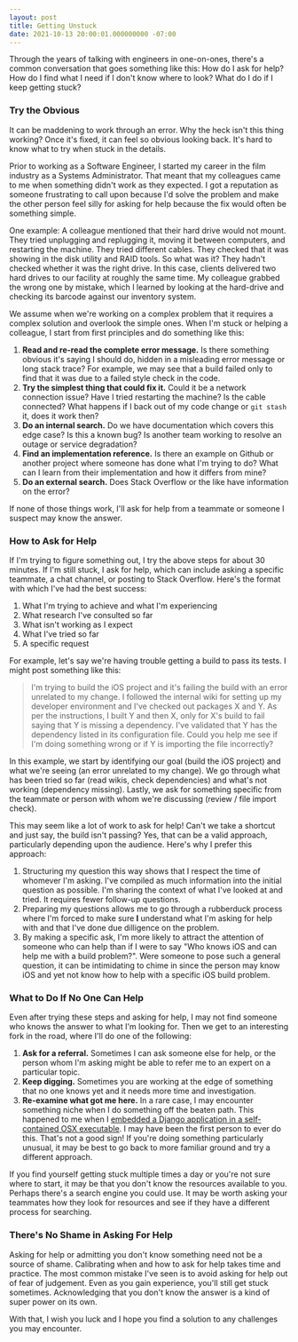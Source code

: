 ```yaml
---
layout: post
title: Getting Unstuck
date: 2021-10-13 20:00:01.000000000 -07:00
---
```


Through the years of talking with engineers in one-on-ones, there's a common
conversation that goes something like this:
How do I ask for help? How do I find what I need
if I don't know where to look? What do I do if I keep getting stuck?

### Try the Obvious

It can be maddening to work through an error. Why the heck isn't this thing
working? Once it's fixed, it can feel so obvious looking back. It's hard
to know what to try when stuck in the details.

Prior to working as a Software Engineer, I started my career in the film
industry as a Systems Administrator. That meant that my colleagues came to me
when something didn't work as they expected. I got a reputation as
someone frustrating to call upon because I'd solve the problem
and make the other person feel silly for asking for help
because the fix would often be something simple.

One example: A colleague mentioned that their hard drive would not
mount. They tried unplugging and replugging it, moving it between
computers, and restarting the machine. They tried different cables. They
checked that it was showing in the disk utility and RAID tools. So what was
it? They hadn't checked whether it was the right drive.  In this case,
clients delivered two hard drives to our facility at roughly the same time.
My colleague grabbed the wrong one by mistake, which I learned by 
looking at the hard-drive and checking its barcode against our inventory system.

We assume when we're working on a complex problem that it 
requires a complex solution and overlook the simple ones.
When I'm stuck or helping a colleague, I start from
first principles and do something like this:

1. **Read and re-read the complete error message.** Is
there something obvious it's saying I should do, hidden in a misleading error
message or long stack trace? For example, we may see that a build failed only
to find that it was due to a failed style check in the code. 
1. **Try the simplest thing that could fix it.** Could it be a network connection
issue? Have I tried restarting the machine? Is the cable connected? What happens
if I back out of my code change or `git stash` it, does it work then?
1. **Do an internal search.** Do we have documentation which covers this
edge case? Is this a known bug? Is another team working to resolve
an outage or service degradation?
1. **Find an implementation reference.** Is there an example on Github
or another project where someone has done what I'm trying to do? What can
I learn from their implementation and how it differs from mine?
1. **Do an external search.** Does Stack Overflow or the like have
information on the error?

If none of those things work, I'll ask for help from a teammate or someone I
suspect may know the answer. 

### How to Ask for Help

If I'm trying to figure something out, I try the above steps for about 30
minutes. If I'm still stuck, I ask for help, 
which can include asking a specific teammate, a chat channel, or posting to
 Stack Overflow. Here's the format with which I've had the best success: 

1. What I'm trying to achieve and what I'm experiencing
1. What research I've consulted so far 
1. What isn't working as I expect 
1. What I've tried so far 
1. A specific request

For example, let's say we're having trouble getting a build to pass its tests. I
might post something like this:

> I'm trying to build the iOS project and it's failing the build with an error
> unrelated to my change.  I followed the internal wiki for setting up my
> developer environment and I've checked out packages X and Y.  As per the
> instructions, I built Y and then X, only for X's build to fail saying that Y
> is missing a dependency.  I've validated that Y has the dependency listed in
> its configuration file.  Could you help me see if I'm doing something wrong
> or if Y is importing the file incorrectly? 

In this example, we start by identifying our goal (build the iOS project) and
what we're seeing (an error unrelated to my change). We go through what has
been tried so far (read wikis, check dependencies) and what's not working
(dependency missing). Lastly, we ask for something specific
from the teammate or person with whom we're discussing (review / file import
check).

This may seem like a lot of work to ask for help! Can't we take a shortcut and
just say, the build isn't passing? Yes, that can be a valid approach,
particularly depending upon the audience. Here's why I prefer this
approach:

1. Structuring my question this way shows that I respect the time of
    whomever I'm asking. I've compiled as much information into the
    initial question as possible. I'm sharing the context of what I've
    looked at and tried. It requires fewer follow-up questions.
1. Preparing my questions allows me to go through a rubberduck
    process where I'm forced to make sure **I** understand
    what I'm asking for help with and that I've done due dilligence on the problem.
1. By making a specific ask, I'm more likely to attract the attention of
    someone who can help than if I were to say "Who knows iOS and can help me with
    a build problem?". Were someone to pose such a general question, it can be
    intimidating to chime in since the person may know iOS and yet not know how to help
    with a specific iOS build problem.

### What to Do If No One Can Help

Even after trying these steps and asking for help, I may not
find someone who knows the answer to what I'm looking for. Then we get to an
interesting fork in the road, where I'll do one of the following:

1. **Ask for a referral.** Sometimes I can ask someone else for help, or the
person whom I'm asking might be able to refer me to an expert on a particular
topic. 
1. **Keep digging.** Sometimes you
are working at the edge of something that no one knows yet and it needs
more time and investigation.
1. **Re-examine what got me here.** In a rare case, I may encounter something
niche when I do something off the beaten path. This happened to me
when I [embedded a Django application in a
self-contained OSX executable](https://stackoverflow.com/a/16180619). I
 may have been the first
person to ever do this. That's not a good sign! If 
you're doing something particularly unusual, it may be best to go back to more
familiar ground and try a different approach.

If you find yourself getting stuck multiple times a day or you're not sure
where to start, it may be
that you don't know the resources available to you. Perhaps there's a search
engine you could use.  It may be worth asking your teammates how they look for
resources and see if they have a different process for searching.


### There's No Shame in Asking For Help

Asking for help or admitting you don't know something need not be a source of shame. 
Calibrating when and how to ask for help takes time and practice.
The most common mistake I've seen is to avoid asking for help out of fear of
judgement. Even as you gain experience, you'll still get stuck
sometimes. Acknowledging that you don't know the answer is a kind of
super power on its own. 

With that, I wish you luck and I hope you find a solution to any challenges you
may encounter.
